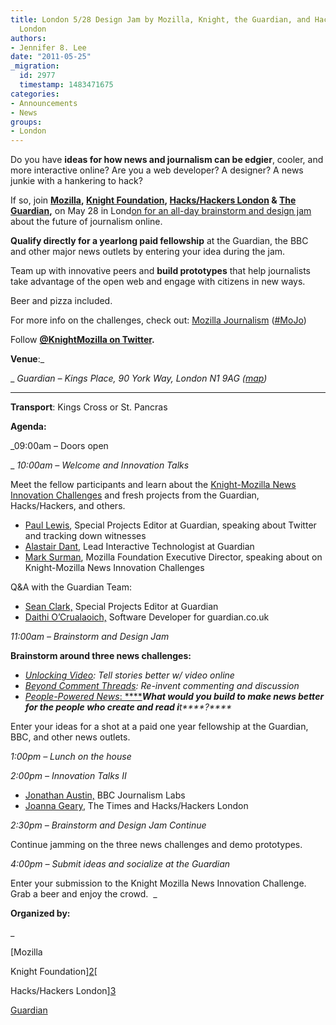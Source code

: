 ```yaml
---
title: London 5/28 Design Jam by Mozilla, Knight, the Guardian, and Hacks/Hackers
  London
authors:
- Jennifer 8. Lee
date: "2011-05-25"
_migration:
  id: 2977
  timestamp: 1483471675
categories:
- Announcements
- News
groups:
- London
---
```


Do you have **ideas for how news and journalism can be edgier**, cooler, and more interactive online? Are you a web developer? A designer? A news junkie with a hankering to hack?

If so, join **[Mozilla][1], [Knight Foundation][2], [Hacks/Hackers London][3] & [The Guardian][4],** on May 28 in Lond[on for an all-day brainstorm and design jam][5] about the future of journalism online.

**Qualify directly for a yearlong paid fellowship** at the Guardian, the BBC and other major news outlets by entering your idea during the jam.

Team up with innovative peers and **build prototypes** that help journalists take advantage of the open web and engage with citizens in new ways.

Beer and pizza included.

For more info on the challenges, check out: [Mozilla Journalism][6] ([#MoJo][7])

Follow [**@KnightMozilla on Twitter**][8]**.**

**Venue**:_

_ _Guardian &#8211; Kings Place, 90 York Way, London N1 9AG ([map][9])_

 ****

**Transport**: Kings Cross or St. Pancras

**Agenda:**

_09:00am &#8211; Doors open

_ _10:00am &#8211; Welcome and Innovation Talks_

Meet the fellow participants and learn about the [Knight-Mozilla News Innovation Challenges][10] and fresh projects from the Guardian, Hacks/Hackers, and others.

  * [Paul Lewis][11], Special Projects Editor at Guardian, speaking about Twitter and tracking down witnesses
  * [Alastair Dant][12], Lead Interactive Technologist at Guardian
  * [Mark Surman][13], Mozilla Foundation Executive Director, speaking about on Knight-Mozilla News Innovation Challenges

Q&A with the Guardian Team:

  * [Sean Clark,][14] Special Projects Editor at Guardian
  * [Daithi O&#8217;Crualaoich,][15] Software Developer for guardian.co.uk

_11:00am &#8211; Brainstorm and Design Jam_

**Brainstorm around three news challenges:**

  * _[Unlocking Video][16]: Tell stories better w/ video online_
  * _[Beyond Comment Threads][17]: Re-invent commenting and discussion_
  * [_People-Powered News_: ****][18]_******What would you build to make news better for the people who create and read i******t****?****_

Enter your ideas for a shot at a paid one year fellowship at the Guardian, BBC, and other news outlets.

_1:00pm &#8211; Lunch on the house_

_2:00pm &#8211; Innovation Talks II_

  * [Jonathan Austin,][19] BBC Journalism Labs
  * [Joanna Geary][20], The Times and Hacks/Hackers London

_2:30pm &#8211; Brainstorm and Design Jam Continue_

Continue jamming on the three news challenges and demo prototypes.

_4:00pm &#8211; Submit ideas and socialize at the Guardian_

Enter your submission to the Knight Mozilla News Innovation Challenge. Grab a beer and enjoy the crowd.  _

**Organized by:**

_ 

[Mozilla

Knight Foundation][2][

Hacks/Hackers London][3]

[Guardian][4]

 [1]: http://mozilla.org/
 [2]: http://www.knightfoundation.org/
 [3]: http://meetuplondon.hackshackers.com/
 [4]: http://www.guardian.co.uk/
 [5]: http://mojolondon.eventbrite.com/
 [6]: https://drumbeat.org/journalism/
 [7]: https://twitter.com/#%21/search/mozilla%20%23mojo
 [8]: //twitter.com/KnightMozilla
 [9]: http://www.google.co.uk/maps?f=q&source=s_q&hl=en&geocode=&q=Guardian+News+%26+Media,+York+Way,+London+N1+9AG&aq=1&sll=51.534657,-0.122137&sspn=0.008142,0.02517&ie=UTF8&hq=Guardian+News+%26+Media,&hnear=York+Way,+London+N1,+United+Kingdom&z=16&iwloc=A
 [10]: http://www.drumbeat.org/journalism
 [11]: http://www.guardian.co.uk/profile/paullewis
 [12]: http://www.guardian.co.uk/profile/alastair-dant
 [13]: http://www.mozilla.org/
 [14]: http://www.guardian.co.uk/profile/seanclarke
 [15]: http://www.guardian.co.uk/profile/daithi-o-crualaoich
 [16]: https://www.drumbeat.org/en-US/challenges/unlocking-video/
 [17]: https://www.drumbeat.org/en-US/challenges/beyond-comment-threads/
 [18]: https://www.drumbeat.org/en-US/challenges/open-webs-killer-app/
 [19]: http://www.bbc.co.uk/blogs/journalismlabs/
 [20]: http://www.joannageary.com/